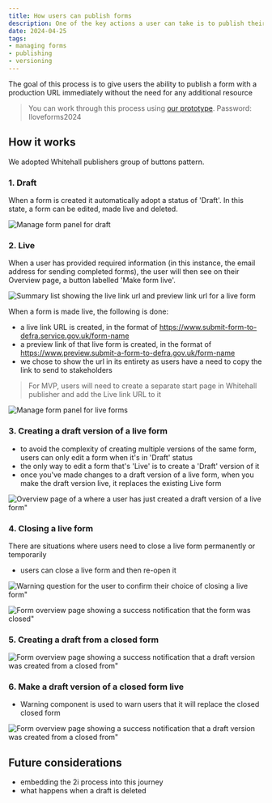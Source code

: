 ```yaml
---
title: How users can publish forms
description: One of the key actions a user can take is to publish their forms so that it's accessible to the public. This post describes how we've changed the designs for this process.
date: 2024-04-25
tags:
- managing forms
- publishing
- versioning
---
```


The goal of this process is to give users the ability to publish a form with a production URL immediately without the need for any additional resource

> You can work through this process using [our prototype](https://defra-forms-mvp-prototype-6c025bd15252.herokuapp.com/cph-overview/draft). Password: Iloveforms2024

## How it works

We adopted Whitehall publishers group of buttons pattern.

### 1. Draft
When a form is created it automatically adopt a status of 'Draft'. In this state, a form can be edited, made live and deleted.

![Manage form panel for draft](10-draft.png "Manage form for draft showing a Edit draft and make draft live buttons and a delete draft link")


### 2. Live
When a user has provided required information (in this instance, the email address for sending completed forms), the user will then see on their Overview page, a button labelled 'Make form live'.

![Summary list showing the live link url and preview link url for a live form](12-live.png "Summary list showing the live link url and preview link url for a live form")

When a form is made live, the following is done:

- a live link URL is created, in the format of https://www.submit-form-to-defra.service.gov.uk/form-name
- a preview link of that live form is created, in the format of https://www.preview.submit-a-form-to-defra.gov.uk/form-name
- we chose to show the url in its entirety as users have a need to copy the link to send to stakeholders

> For MVP, users will need to create a separate start page in Whitehall publisher and add the Live link URL to it

![Manage form panel for live forms](11-live.png "Manage form for live forms showing a create draft to edit and close live form buttons")


### 3. Creating a draft version of a live form
- to avoid the complexity of creating multiple versions of the same form, users can only edit a form when it's in 'Draft' status
- the only way to edit a form that's 'Live' is to create a 'Draft' version of it
- once you've made changes to a draft version of a live form, when you make the draft version live, it replaces the existing Live form

![Overview page of a where a user has just created a draft version of a live form"](04-draft-from-live.png "Overview page of a where a user has just created a draft version of a live form")


### 4. Closing a live form
There are situations where users need to close a live form permanently or temporarily
- users can close a live form and then re-open it

![Warning question for the user to confirm their choice of closing a live form"](07-close-question.png "Warning question for the user to confirm their choice of closing a live form")

![Form overview page showing a success notification that the form was closed"](08-closed-success.png "Form overview page showing a success notification that the form was closed")

### 5. Creating a draft from a closed form

![Form overview page showing a success notification that a draft version was created from a closed from"](09-draft-from-closed.png "Form overview page showing a success notification that a draft version was created from a closed from")

### 6. Make a draft version of a closed form live
- Warning component is used to warn users that it will replace the closed closed form

![Form overview page showing a success notification that a draft version was created from a closed from"](13-draft-live-from-closed.jpeg "Form overview page showing a success notification that a draft version was created from a closed from")

## Future considerations
- embedding the 2i process into this journey
- what happens when a draft is deleted
